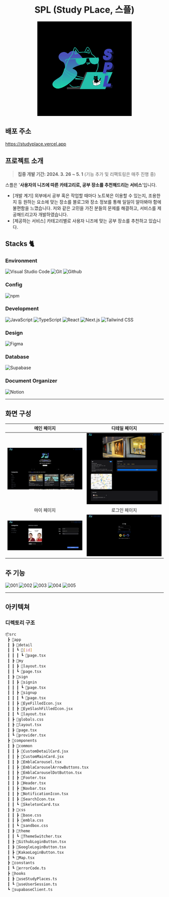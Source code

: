 <div align="center">
<h1>SPL (Study PLace, 스플)</h1>
<img width="300" alt="image" src="https://github.com/dahyeo-n/SPL/blob/main/public/images/default-profile.jpg">
</div>

## 배포 주소

https://studyplace.vercel.app

## 프로젝트 소개

> **집중 개발 기간: 2024. 3. 26 ~ 5. 1**
> (기능 추가 및 리팩토링은 매주 진행 중)

스플은 '**사용자의 니즈에 따른 카테고리로, 공부 장소를 추천해드리는 서비스**'입니다.

- [개발 계기] 외부에서 공부 혹은 작업할 때마다 노트북은 이용할 수 있는지, 조용한지 등 원하는 요소에 맞는 장소를 블로그와 장소 정보를 통해 일일이 알아봐야 함에 불편함을 느꼈습니다. 저와 같은 고민을 가진 분들의 문제를 해결하고, 서비스를 제공해드리고자 개발하였습니다.
- [제공하는 서비스] 카테고리별로 사용자 니즈에 맞는 공부 장소를 추천하고 있습니다.

## Stacks 🐈

### Environment

![Visual Studio Code](https://img.shields.io/badge/Visual%20Studio%20Code-007ACC?style=for-the-badge&logo=Visual%20Studio%20Code&logoColor=white)
![Git](https://img.shields.io/badge/Git-F05032?style=for-the-badge&logo=Git&logoColor=white)
![Github](https://img.shields.io/badge/GitHub-181717?style=for-the-badge&logo=GitHub&logoColor=white)

### Config

![npm](https://img.shields.io/badge/npm-CB3837?style=for-the-badge&logo=npm&logoColor=white)

### Development

![JavaScript](https://img.shields.io/badge/JavaScript-F7DF1E?style=for-the-badge&logo=Javascript&logoColor=white)
![TypeScript](https://img.shields.io/badge/TypeScript-007ACC?style=for-the-badge&logo=typescript&logoColor=white)
![React](https://img.shields.io/badge/React-20232A?style=for-the-badge&logo=react&logoColor=61DAFB)
![Next.js](https://img.shields.io/badge/Next.js-000000?style=for-the-badge&logo=Next.js&logoColor=white)
![Tailwind CSS](https://img.shields.io/badge/Tailwind_CSS-38B2AC?style=for-the-badge&logo=tailwind-css&logoColor=white)

### Design

![Figma](https://img.shields.io/badge/Figma-F24E1E?style=for-the-badge&logo=figma&logoColor=white)

### Database

![Supabase](https://img.shields.io/badge/Supabase-181818?style=for-the-badge&logo=supabase&logoColor=white)

### Document Organizer

![Notion](https://img.shields.io/badge/Notion-000000?style=for-the-badge&logo=Notion&logoColor=white)

---

## 화면 구성

|        메인 페이지        |       디테일 페이지       |
| :-----------------------: | :-----------------------: |
| <img width="500" src="https://github.com/dahyeo-n/SPL/blob/main/public/images/main-page.png"/> | <img width="500" src="https://github.com/dahyeo-n/SPL/blob/main/public/images/detail-page.png"/> |
|        마이 페이지        |       로그인 페이지       |
| <img width="500" src="https://github.com/dahyeo-n/SPL/blob/main/public/images/my-page.png"/> | <img width="500" src="https://github.com/dahyeo-n/SPL/blob/main/public/images/login-page.png"/> |


## 주 기능
![001](https://github.com/user-attachments/assets/c7a5820c-4b8f-4745-afcb-6c0d493bd911)
![002](https://github.com/user-attachments/assets/7c031ab0-fe77-43ed-9e4e-c330751d4834)
![003](https://github.com/user-attachments/assets/2055a792-b193-413c-8244-f8b547dc24e9)
![004](https://github.com/user-attachments/assets/3b099473-82ea-47df-ba84-4427c290d752)
![005](https://github.com/user-attachments/assets/eca0507f-6af3-4373-b878-23c7817d8849)

---

## 아키텍쳐

### 디렉토리 구조

```bash
📦src
 ┣ 📂app
 ┃ ┣ 📂detail
 ┃ ┃ ┗ 📂[id]
 ┃ ┃ ┃ ┗ 📜page.tsx
 ┃ ┣ 📂my
 ┃ ┃ ┣ 📜layout.tsx
 ┃ ┃ ┗ 📜page.tsx
 ┃ ┣ 📂sign
 ┃ ┃ ┣ 📂signin
 ┃ ┃ ┃ ┗ 📜page.tsx
 ┃ ┃ ┣ 📂signup
 ┃ ┃ ┃ ┗ 📜page.tsx
 ┃ ┃ ┣ 📜EyeFilledIcon.jsx
 ┃ ┃ ┣ 📜EyeSlashFilledIcon.jsx
 ┃ ┃ ┗ 📜layout.tsx
 ┃ ┣ 📜globals.css
 ┃ ┣ 📜layout.tsx
 ┃ ┣ 📜page.tsx
 ┃ ┗ 📜provider.tsx
 ┣ 📂components
 ┃ ┣ 📂common
 ┃ ┃ ┣ 📜CustomDetailCard.jsx
 ┃ ┃ ┣ 📜CustomMainCard.jsx
 ┃ ┃ ┣ 📜EmblaCarousel.tsx
 ┃ ┃ ┣ 📜EmblaCarouselArrowButtons.tsx
 ┃ ┃ ┣ 📜EmblaCarouselDotButton.tsx
 ┃ ┃ ┣ 📜Footer.tsx
 ┃ ┃ ┣ 📜Header.tsx
 ┃ ┃ ┣ 📜Navbar.tsx
 ┃ ┃ ┣ 📜NotificationIcon.tsx
 ┃ ┃ ┣ 📜SearchIcon.tsx
 ┃ ┃ ┗ 📜SkeletonCard.tsx
 ┃ ┣ 📂css
 ┃ ┃ ┣ 📜base.css
 ┃ ┃ ┣ 📜embla.css
 ┃ ┃ ┗ 📜sandbox.css
 ┃ ┣ 📂theme
 ┃ ┃ ┗ 📜ThemeSwitcher.tsx
 ┃ ┣ 📜GithubLoginButton.tsx
 ┃ ┣ 📜GoogleLoginButton.tsx
 ┃ ┣ 📜KakaoLoginButton.tsx
 ┃ ┗ 📜Map.tsx
 ┣ 📂constants
 ┃ ┗ 📜errorCode.ts
 ┣ 📂hooks
 ┃ ┣ 📜useStudyPlaces.ts
 ┃ ┗ 📜useUserSession.ts
 ┗ 📜supabaseClient.ts
```
